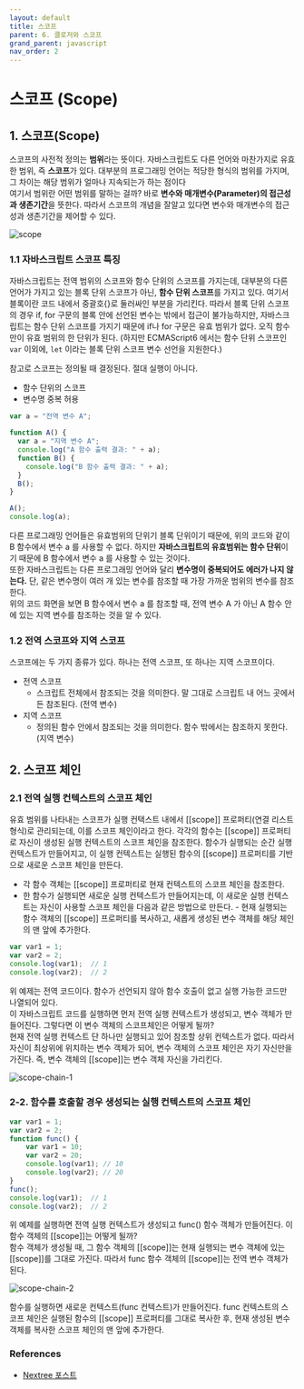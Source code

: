 ```yaml
---
layout: default
title: 스코프
parent: 6. 클로저와 스코프
grand_parent: javascript
nav_order: 2
---
```


# 스코프 \(Scope\)

## 1. 스코프\(Scope\)

스코프의 사전적 정의는 **범위**라는 뜻이다. 자바스크립트도 다른 언어와 마찬가지로 유효한 범위, 즉 **스코프**가 있다. 대부분의 프로그래밍 언어는 적당한 형식의 범위를 가지며, 그 차이는 해당 범위가 얼마나 지속되는가 하는 점이다  
여기서 범위란 어떤 범위를 말하는 걸까? 바로 **변수와 매개변수\(Parameter\)의 접근성과 생존기간**을 뜻한다. 따라서 스코프의 개념을 잘알고 있다면 변수와 매개변수의 접근성과 생존기간을 제어할 수 있다.

![scope](https://user-images.githubusercontent.com/16531837/43557724-0aa62a54-9641-11e8-9ad7-3c7512b64581.png)

### 1.1 자바스크립트 스코프 특징

자바스크립트는 전역 범위의 스코프와 함수 단위의 스코프를 가지는데, 대부분의 다른 언어가 가지고 있는 블록 단위 스코프가 아닌, **함수 단위 스코프**를 가지고 있다. 여기서 블록이란 코드 내에서 중괄호{}로 둘러싸인 부분을 가리킨다. 따라서 블록 단위 스코프의 경우 if, for 구문의 블록 안에 선언된 변수는 밖에서 접근이 불가능하지만, 자바스크립트는 함수 단위 스코프를 가지기 때문에 if나 for 구문은 유효 범위가 없다. 오직 함수만이 유효 범위의 한 단위가 된다. \(하지만 ECMAScript6 에서는 함수 단위 스코프인 `var` 이외에, `let` 이라는 블록 단위 스코프 변수 선언을 지원한다.\)

참고로 스코프는 정의될 때 결정된다. 절대 실행이 아니다.

* 함수 단위의 스코프
* 변수명 중복 허용

```javascript
var a = "전역 변수 A";

function A() {
  var a = "지역 변수 A";
  console.log("A 함수 출력 결과: " + a);
  function B() {
    console.log("B 함수 출력 결과: " + a);
  }
  B();
}

A();
console.log(a);
```

다른 프로그래밍 언어들은 유효범위의 단위기 블록 단위이기 때문에, 위의 코드와 같이 B 함수에서 변수 a 를 사용할 수 없다. 하지만 **자바스크립트의 유효범위는 함수 단위**이기 때문에 B 함수에서 변수 a 를 사용할 수 있는 것이다.  
또한 자바스크립트는 다른 프로그래밍 언어와 달리 **변수명이 중복되어도 에러가 나지 않는다.** 단, 같은 변수명이 여러 개 있는 변수를 참조할 때 가장 가까운 범위의 변수를 참조한다.  
위의 코드 화면을 보면 B 함수에서 변수 a 를 참조할 때, 전역 변수 A 가 아닌 A 함수 안에 있는 지역 변수를 참조하는 것을 알 수 있다.

### 1.2 전역 스코프와 지역 스코프

스코프에는 두 가지 종류가 있다. 하나는 전역 스코프, 또 하나는 지역 스코프이다.

* 전역 스코프
  * 스크립트 전체에서 참조되는 것을 의미한다. 말 그대로 스크립트 내 어느 곳에서든 참조된다. \(전역 변수\)
* 지역 스코프
  * 정의된 함수 안에서 참조되는 것을 의미한다. 함수 밖에서는 참조하지 못한다. \(지역 변수\)

## 2. 스코프 체인

### 2.1 전역 실행 컨텍스트의 스코프 체인

유효 범위를 나타내는 스코프가 실행 컨택스트 내에서 \[\[scope\]\] 프로퍼티\(연결 리스트 형식\)로 관리되는데, 이를 스코프 체인이라고 한다. 각각의 함수는 \[\[scope\]\] 프로퍼티로 자신이 생성된 실행 컨텍스트의 스코프 체인을 참조한다. 함수가 실행되는 순간 실행 컨텍스트가 만들어지고, 이 실행 컨텍스트는 실행된 함수의 \[\[scope\]\] 프로퍼티를 기반으로 새로운 스코프 체인을 만든다.

* 각 함수 객체는 \[\[scope\]\] 프로퍼티로 현재 컨텍스트의 스코프 체인을 참조한다.
* 한 함수가 실행되면 새로운 실행 컨텍스트가 만들어지는데, 이 새로운 실행 컨텍스트는 자신이 사용할 스코프 체인을 다음과 같은 방법으로 만든다. - 현재 실행되는 함수 객체의 \[\[scope\]\] 프로퍼티를 복사하고, 새롭게 생성된 변수 객체를 해당 체인의 맨 앞에 추가한다.

```javascript
var var1 = 1;
var var2 = 2;
console.log(var1);  // 1
console.log(var2);  // 2
```

위 예제는 전역 코드이다. 함수가 선언되지 않아 함수 호출이 없고 실행 가능한 코드만 나열되어 있다.  
이 자바스크립트 코드를 실행하면 먼저 전역 실행 컨텍스트가 생성되고, 변수 객체가 만들어진다. 그렇다면 이 변수 객체의 스코프체인은 어떻게 될까?  
현재 전역 실행 컨텍스트 단 하나만 실행되고 있어 참조할 상위 컨텍스트가 없다. 따라서 자신이 최상위에 위치하는 변수 객체가 되어, 변수 객체의 스코프 체인은 자기 자신만을 가진다. 즉, 변수 객체의 \[\[scope\]\]는 변수 객체 자신을 가리킨다. 

![scope-chain-1](https://user-images.githubusercontent.com/16531837/44142762-30c2dea0-a0bc-11e8-8b30-92740aa1280e.png)

### 2-2. 함수를 호출할 경우 생성되는 실행 컨텍스트의 스코프 체인

```javascript
var var1 = 1;
var var2 = 2;
function func() {
    var var1 = 10;
    var var2 = 20;
    console.log(var1); // 10
    console.log(var2); // 20
}
func();
console.log(var1);  // 1
console.log(var2);  // 2
```

위 예제를 실행하면 전역 실행 컨텍스트가 생성되고 func\(\) 함수 객체가 만들어진다. 이 함수 객체의 \[\[scope\]\]는 어떻게 될까?  
함수 객체가 생성될 때, 그 함수 객체의 \[\[scope\]\]는 현재 실행되는 변수 객체에 있는 \[\[scope\]\]를 그대로 가진다. 따라서 func 함수 객체의 \[\[scope\]\]는 전역 변수 객체가 된다.

![scope-chain-2](https://user-images.githubusercontent.com/16531837/44143156-8b895a84-a0bd-11e8-8efb-3de7391998dd.png)

함수를 실행하면 새로운 컨텍스트\(func 컨텍스트\)가 만들어진다. func 컨텍스트의 스코프 체인은 실행된 함수의 \[\[scope\]\] 프로퍼티를 그대로 복사한 후, 현재 생성된 변수 객체를 복사한 스코프 체인의 맨 앞에 추가한다.

### References

* [Nextree 포스트](http://www.nextree.co.kr/p7363/)

